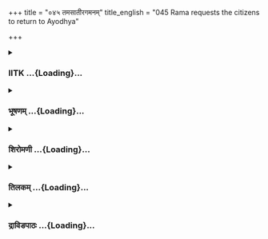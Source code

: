 +++
title = "०४५ तमसातीरगमनम्"
title_english = "045 Rama requests the citizens to return to Ayodhya"

+++
<div caption="श्रीराम-हरिसीताराममूर्ति-घनपाठिभ्यां वचनम्" class="audioEmbed" src="https://archive.org/download/Ramayana-recitation-Sriram-harisItArAmamUrti-Ghanapaati-v2/Kanda_2/Kanda_2_AYK-045-Thamasa_Theera_Gamanam.mp3"></div>

<div class="js_include collapsed" newlevelforh1="3" title="IITK" unfilled url="/purANam/rAmAyaNam/audIchya-pAThaH/iitk/2_ayodhyAkANDam/04-chitrakUTa-prAptiH/045_tamasAtIragamanam.md">
<details><summary><h3>IITK ...{Loading}...</h3></summary>

Rama reaches the banks of Tamasa river.



#### श्लोकः
##### मूलम्
अनुरक्ता महात्मानं रामं सत्यपराक्रमम्।  
अनुजग्मुः प्रयान्तं तं वनवासाय मानवाः॥2.45.1॥

##### शब्दार्थः
अनुरक्ताः devoted, मानवाः men, वनवासाय to dwell in the forest, प्रयान्तम् setting out, महात्मानम् great, सत्यपराक्रमम् to one whose truth is his power, तं रामम् that Rama, अनुजग्मुः followed him.

##### आङ्ग्लानुवादः
When the highsouled Rama whose strength was his sense of truth set out for the forest, the faithful people followed him.



#### श्लोकः
##### मूलम्
निवर्तितेऽपि च बलात्सुहृद्वर्गे च राजनि।  
नैव ते संन्यवर्तन्त रामस्यानुगता रथम्॥2.45.2॥

##### शब्दार्थः
सुहृद्वर्गे when hosts of friends, राजनि च and when the king, बलात् forcibly, निवर्तितेऽपि च  
though sent back, रामस्य Rama's, रथम् chariot, अनुगताः followers, ते those people, नैव     संन्यवर्तन्त did not return.

##### आङ्ग्लानुवादः
The king and the hosts of friends were forcibly sent back but they did not return. They continued to follow the chariot of Rama.



#### श्लोकः
##### मूलम्
अयोध्यानिलयानां हि पुरुषाणां महायशाः।  
बभूव गुणसम्पन्नः पूर्णचन्द्र इव प्रियः॥2.45.3॥

##### शब्दार्थः
महायशाः illustrious, गुणसम्पन्नः endowed with virtue of every kind, अयोध्यानिलयानाम् dwelling in Ayodhya, पुरुषाणाम् for men, पूर्णचन्द्र इव like the full Moon, प्रियः बभूव हि became dear.

##### आङ्ग्लानुवादः
The illustrious and virtuous Rama was as dear to the inhabitants of Ayodhya as the  
full Moon.



#### श्लोकः
##### मूलम्
स याच्यमानः काकुत्स्थः स्वाभिः प्रकृतिभिस्तदा।  
कुर्वाणः पितरं सत्यं वनमेवान्वपद्यत॥2.45.4॥

##### शब्दार्थः
सः that, काकुत्स्थः descendant of the Kakutsthas (Rama), तदा then, स्वाभिः his own, प्रकृतिभिः by the subjects, याच्यमानः although pleaded, पितरम् father's, सत्यम् as truthful, कुर्वाणः doing, वनमेव to the forest, अन्वपद्यत proceeded.

##### आङ्ग्लानुवादः
Although entreated by his subjects (not to go) Rama proceeded to the forest  to make his father's vow come true.



#### श्लोकः
##### मूलम्
अवेक्षमाणः सस्नेहं चक्षुषा प्रपिबन्निव।  
उवाच रामः स्नेहेन ताः प्रजाः स्वाः प्रजा इव॥2.45.5॥

##### शब्दार्थः
रामः Rama, चक्षुषा with eyes, प्रपिबन्निव as if drinking, ताः those, प्रजाः people, स्वाः his own, प्रजाः इव like children, सस्नेहम् (स्नेहेन) with affection, अवेक्षमाणः seeing, उवाच said.

##### आङ्ग्लानुवादः
Looking at the people with love as if they were his own children and as though  
drinking them with his glances, Rama appealed to themः



#### श्लोकः
##### मूलम्
या प्रीतिर्बहुमानश्च मय्ययोध्यानिवासिनाम्।  
मत्प्रियार्थं विशेषेण भरते सा निवेश्यताम्॥2.45.6॥

##### शब्दार्थः
अयोध्यानिवासिनाम् of residents of Ayodhya, मयि in me, या प्रीतिः which love, बहुमानश्च also respect, सा that one, विशेषेण specially, मत्प्रियार्थं for endearing me, भरते in Bharata, निवेश्यताम् be placed on Bharata.

##### आङ्ग्लानुवादः
O citizens of Ayodhya may the love and respect you have shown to please me be bestowed specially on Bharata



#### श्लोकः
##### मूलम्
स हि कल्याणचारित्रः कैकेय्यानन्दवर्धनः।  
करिष्यति यथावद्वः प्रियाणि च हितानि च॥2.45.7॥

##### शब्दार्थः
कल्याणचारित्रः one having auspicious character, कैकेय्यानन्दवर्धनः enhancer of  Kaikeyi's delight, सः that Bharata, यथावत् appropriate, वः to you, प्रियाणि agreeable, हितानि च beneficial acts also, करिष्यति हि will do.

##### आङ्ग्लानुवादः
Bharata, enhancer of the delight of Kaikeyi, possesses an auspicious character. He will do for you everything appropriate, agreeable and beneficial.



#### श्लोकः
##### मूलम्
ज्ञानवृद्धो वयोबालो मृदुर्वीर्यगुणान्वितः।  
अनुरूपः स वो भर्ता भविष्यति भयापहः॥2.45.8॥

##### शब्दार्थः
ज्ञानवृद्धः old in wisdom, वयोबालः young in age, मृदुः gentle, वीर्यगुणान्वितः endowed with valour and virtues, सः he, वः to you, अनुरूपः worthy one, भयापहः eliminating fears, भर्ता भविष्यति will be protector.

##### आङ्ग्लानुवादः
Though tender in age Bharata is mature in intellect. Gentle, valiant and virtuous, he will dispel all your fears and act as a true protector.



#### श्लोकः
##### मूलम्
स हि राजगुणैर्युक्तो युवराजः समीक्षितः।  
अपि चापि मया शिष्टैः कार्यं वो भर्तृशासनम्॥2.45.9॥

##### शब्दार्थः
राजगुणैः royal qualities, युक्तः endowed with, सः that, युवराजः as heirapparent, समीक्षितः is recognised, अपि च also, मया by me, शिष्टैः by others, वः to  you, भर्तृशासनम् king's order, कार्यम् should be obeyed.

##### आङ्ग्लानुवादः
Endowed with kingly qualities, he is recognised as heirapparent. Therefore, as I did, all of  you should obey the order of the king.



#### श्लोकः
##### मूलम्
न च सन्तप्येद्यथा चासौ वनवासं गते मयि।  
महाराजस्तथा कार्यो मम प्रियचिकीर्षया॥2.45.10॥

##### शब्दार्थः
मयि when I, वनवासम् to the forest, गते had left, असौ महाराजः this king, यथा as, न च सन्तप्येत्  does not grieve, तथा in that way, मम to me, प्रिय चिकीर्षया with a desire to please, कार्यः fit to be done.

##### आङ्ग्लानुवादः
If you desire to please me, act in such a way that the king does not grieve after I have gone to the forest.



#### श्लोकः
##### मूलम्
यथा यथा दाशरथि र्धर्म एवास्थितोऽभवत्।  
तथा तथा प्रकृतयो रामं पतिमकामयन्॥2.45.11॥

##### शब्दार्थः
दाशरथिः Dasaratha's son, Rama, यथा यथा such as, धर्मे एव in righteousness only, आस्थितः अभवत् became committed, तथा तथा in the same way, प्रकृतयः subjects, रामम्  Rama, पतिम् as king, अकामयन् desired.

##### आङ्ग्लानुवादः
The more the son of Dasaratha (Rama) committed to righteousness, the more the subjects desired that he should be their king.



#### श्लोकः
##### मूलम्
बाष्पेण पिहितं दीनं रामः सौमित्रिणा सह।  
चकर्षेव गुणैर्बद्ध्वा जनं पुरनिवासिनम्॥2.45.12॥

##### शब्दार्थः
सौमित्रिणा सह accompanied by the son of Sumitra (Lakshmana), रामः Rama, बाष्पेण with tears, पिहितम् concealed, दीनम् piteous, पुरनिवासिनम् citydwellers, जनम् people, गुणैः with his virtues, बद्ध्वा इव as if bound by, चकर्ष attracted.

##### आङ्ग्लानुवादः
Rama along with Lakshmana attracted the citydwellers who, choked with tears, were looking miserable. It appeared they were bound with his virtues.



#### श्लोकः
##### मूलम्
ते द्विजास्त्रिविधं वृद्धा ज्ञानेन वयसौजसा।  
वयः प्रकम्पशिरसो दूरादूचुरिदं वचः॥2.45.13॥

##### शब्दार्थः
ज्ञानेन in wisdom, वयसा in age, ओजसा in spiritual energy, त्रिविधम् in all the three ways, वृद्धाः aged, ते द्विजाः those brahmins, वयः प्रकम्पशिरसः shaking due to old age, दूरात् from a distance, इदम् these, वचः words, ऊचुः spoke.

##### आङ्ग्लानुवादः
Those brahmins who were senior (to him) on three counts like age, wisdom and spirtuality spoke to him from a distance with their heads shaking with ageः



#### श्लोकः
##### मूलम्
वहन्तो जवना रामं भो भो जात्यास्तुरङ्गमाः।  
निवर्तध्वं न गन्तव्यं हिता भवत भर्तरि॥2.45.14॥

##### शब्दार्थः
रामम् Rama, वहन्तः conveying, जवनाः swift, जात्याः of noble breed, भो भो तुरङ्गमाः O horses, निवर्तध्वम् turn back, न गन्तव्यम् do not proceed, भर्तरि in your master (Rama), हिताः  भवत be good.

##### आङ्ग्लानुवादः
O horses of noble breed, turn back Do not carry your master swiftyly any farther. Do good to him.



#### श्लोकः
##### मूलम्
कर्णवन्ति हि भूतानि विशेषेण तुरङ्गमाः।  
यूयं तस्मान्निवर्तध्वं याचनां प्रतिवेदिताः॥2.45.15॥

##### शब्दार्थः
भूतानि animals, कर्णवन्ति हि have keen sense of hearing, तुरङ्गमाः horses, विशेषेण especially, तस्मात् therefore, याचनाम् entreaty, प्रतिवेदिताः having known, यूयम् you, निवर्तध्वम् turn back.

##### आङ्ग्लानुवादः
All animals, especially horses have a keen sense of hearing. Therefore, having listened to our entreaty, turn back.



#### श्लोकः
##### मूलम्
धर्मतः स विशुद्धात्मा वीरः शुभदृढव्रतः।  
उपवाह्यस्तु वो भर्ता नापवाह्यः पुराद्वनम्॥2.45.16॥

##### शब्दार्थः
धर्मतः righteous, विशुद्धात्मा a purified soul, वीरः brave, शुभदृढव्रतः auspicious and firm in resolve, सः वः भर्ता your master, उपवाह्यः should be carried back, पुरात् from the city, वनम्  
to the forest, न अपवाह्यः should not carry.

##### आङ्ग्लानुवादः
Your master has a purity of heart. He is righteous, virtuous, brave and firm in resolve, carry him backward and not forward from the city into the forest.



#### श्लोकः
##### मूलम्
एवमार्तप्रलापांस्तान् वृद्धान् प्रलपतो द्विजान्।  
अवेक्ष्य सहसा रामो रथादवततार ह॥2.45.17॥

##### शब्दार्थः
एवम् in this manner, आर्तप्रलापान् pitiful lamentations, प्रलपतः muttering, वृद्धान् aged, तान्द्विजान् those brahmins, अवेक्ष्य having seen, रामः Rama, सहसा immediately, रथात् from the chariot, अवततार ह alighted.

##### आङ्ग्लानुवादः
Having seen the aged brahmins muttering pitiful lamentations in this manner, Rama immediately alighted from the chariot.



#### श्लोकः
##### मूलम्
पद्भ्यामेव जगामाथ ससीतस् सहलक्ष्मणः।  
सन्निकृष्टपदन्यासो रामो वनपरायणः॥2.45.18॥

##### शब्दार्थः
अथ then, स सीतः along with Sita, सहलक्ष्मणः and Lakshmana, रामः Rama, वनपरायणः  
(moving) towards the forest, सन्निकृष्टपदन्यासः with a slow pace, पद्भ्याम् एव on foot alone, जगाम went.

##### आङ्ग्लानुवादः
Then Rama along with Sita and Lakshmana began walking on foot with slow steps towards the forest.



#### श्लोकः
##### मूलम्
द्विजातींस्तु पदातींस्तान् रामश्चारित्रवत्सलः।  
न शशाक घृणाचक्षुः परिमोक्तुं रथेन सः॥2.45.19॥

##### शब्दार्थः
चारित्रवत्सलः fond of probity, घृणाचक्षुः compassionate eyes, सः रामः that Rama, पदातीन् those walking on foot, तान् द्विजातीन् those brahmins, रथेन with the chariot, परिमोक्तुम् to leave them, न शशाक was not possible.

##### आङ्ग्लानुवादः
Rama a man of probity and compassion could not ride off in his chariot while those brahmins were trudging far behind.



#### श्लोकः
##### मूलम्
गच्छन्तमेव तं दृष्ट्वा रामं सम्भ्रान्तचेतसः।  
ऊचुः परमसन्तप्ता रामं वाक्यमिदं द्विजाः॥2.45.20॥

##### शब्दार्थः
द्विजाः brahmins, गच्छन्तमेव thus going, तं रामम् that Rama, दृष्ट्वा having seen, सम्भ्रान्तचेतसः with agitated mind, परमसन्तप्ताः deeply distressed, इदं वाक्यम् these words, ऊचुः said.

##### आङ्ग्लानुवादः
Having seen Rama thus going towards the forest, those brahmins, highly agitated and distressed, said to himः



#### श्लोकः
##### मूलम्
ब्राह्मण्यं सर्वमेतत्त्वां ब्रह्मण्यमनुगच्छति।  
द्विजस्कन्धाधिरूढास्त्वामग्नयोऽप्यनुयान्त्यमी॥2.45.21॥

##### शब्दार्थः
सर्वम् all, एतत् these, ब्राह्मण्यम् order of brahmins, ब्रह्मण्यम् seeking good of the brahmins, त्वाम् you, अनुगच्छति is following, अमी these, अग्नयः अपि sacred fires also, द्विजस्कन्धाधिरूढाः mounting on the shoulders of brahmins, त्वाम् you, अनुयान्ति following.

##### आङ्ग्लानुवादः
This entire order of brahmins with the sacrificial fires on their hsoulders is following you, their wellwisher.



#### श्लोकः
##### मूलम्
वाजपेयसमुत्थानि छत्राण्येतानि पश्य नः।  
पृष्ठतोऽनुप्रयातानि मेघानिव जलात्यये॥2.45.22॥

##### शब्दार्थः
वाजपेयसमुत्थानि acquired while performing Vajapeya sacrifice, नः पृष्ठतः behind us, अनुप्रयातानि are coming, एतानि these, छत्राणि umbrellas, जलात्यये at the end of the rainy season, मेघानिव like clouds, पश्य please see.

##### आङ्ग्लानुवादः
See these umbrellas acquired by us while performing Vajapeya sacrifice are following you like the clouds at the end of the rainy season.



#### श्लोकः
##### मूलम्
अनवाप्तातपत्रस्य रश्मिसन्तापितस्य ते।  
एभिश्छायां करिष्यामः स्वैश्छत्रैर्वाजपेयिकैः॥2.45.23॥

##### शब्दार्थः
अनवाप्तातपत्रस्य for one without an umbrella, रश्मिसन्तापितस्य of a man scorched with the rays of the Sun, ते to you, वाजपेयिकैः acquired during Vajapeya sacrifice, स्वैः by your own, छत्रैः with umbrellas, छायाम् shade, करिष्यामः will extend.

##### आङ्ग्लानुवादः
You do not have a royal umbrella and you are scorched by the rays of the Sun. We will offer you shade with the umbrellas acquired during Vajapeya sacrifice.



#### श्लोकः
##### मूलम्
या हि नः सततं बुद्धिर्वेदमन्त्रानुसारिणी।  
त्वत्कृते सा कृता वत्स वनवासानुसारिणी॥2.45.24॥

##### शब्दार्थः
वत्स dear child, नः our, या बुद्धिः mind, सततं always, वेदमन्त्रानुसारिणी follows Vedic hymns that one, त्वत्कृते for your sake, वनवासानुसारिणी one seeking the forest life, कृता is made.

##### आङ्ग्लानुवादः
O dear child, our minds always pursue the study of vedic hymns. For your sake now they are made to follow the life in the forest.



#### श्लोकः
##### मूलम्
हृदयेष्वेव तिष्ठन्ति वेदा ये नः परं धनम्।  
वत्स्यन्त्यपि गृहेष्वेव दाराश्चारित्ररक्षिताः॥2.45.25॥

##### शब्दार्थः
नः our, परं धनम् greatest wealth, ये those, वेदाः the Vedas, हृदयेष्वेव in our hearts, तिष्ठन्ति are remaining, दारा अपि our wives also, चारित्ररक्षिताः protected by fidelity, गृहेष्वेव at home, वत्स्यन्ति shall stay.

##### आङ्ग्लानुवादः
The Vedas are our greatest wealth and they reside in our hearts. Our wives, protected by their fidelity, shall stay at home.



#### श्लोकः
##### मूलम्
न पुनर्निश्चयः कार्यस्त्वद्गतौ सुकृता मतिः।  
त्वयि धर्मव्यपेक्षे तु किं स्याद्धर्मपथे स्थितम्॥2.45.26॥

##### शब्दार्थः
पुनः again (another), निश्चयः decision, न कार्यः should not be taken, त्वद्गतौ on your journey, मतिः mind, सुकृता is well set, त्वयि in you, धर्मव्यपेक्षे reluctant to follow 'dharma', धर्मपथे in the path of righteousness, किम् what?, स्थितं स्यात् is left now?

##### आङ्ग्लानुवादः
We are not going to revoke our decision. We have made up our minds to follow you (into the forest). If you have no regard for this decision, then who will adhere to the path of righteousness?



#### श्लोकः
##### मूलम्
याचितो नो निवर्तस्व हंसशुक्लशिरोरुहैः।  
शिरोभिर्निभृताचार महीपतनपांसुलैः॥2.45.27॥

##### शब्दार्थः
निभृताचार ever firm in duty, महीपतनपांसुलैः soiled with the dust fallen on the ground, हंसशुक्लशिरोरुहैः having hairs white like the (plumes of a) swan, नः our, शिरोभिः with our  heads, याचितः beg of you, निवर्तस्व you may return.

##### आङ्ग्लानुवादः
O Rama, you are firm in your duty.We beseech you, our heads bowed with swanwhite hair and soiled with dust, to return to Ayodhya.



#### श्लोकः
##### मूलम्
बहूनां वितता यज्ञा द्विजानां य इहागताः।  
तेषां समाप्तिरायत्ता तव वत्स निवर्तने॥2.45.28॥

##### शब्दार्थः
ये who, इह here, आगताः have arrived, बहूनाम् many, द्विजानाम् brahmins, यज्ञाः sacrifices, वितताः commenced, वत्स O dear child, तेषाम् their, समाप्तिः consummation, तव your, निवर्तने returning, आयत्ता is dependent.

##### आङ्ग्लानुवादः
Many of those brahmins who arrived here have commenced their sacrifices. O dear child, their consummation depends on your return.



#### श्लोकः
##### मूलम्
भक्तिमन्ति हि भूतानि जङ्गमाजङ्गमानि च।  
याचमानेषु राम त्वं भक्तिं भक्तेषु दर्शय॥2.45.29॥

##### शब्दार्थः
राम Rama, जङ्गमाजङ्गमानि movable and immovable, भूतानि living beings, भक्तिमन्ति हि are  devoted to you, त्वम् you, याचमानेषु supplicants, भक्तेषु in devotees, भक्तिम् devotion, दर्शय show.

##### आङ्ग्लानुवादः
O Rama, all these living beings, movable and immovable, are devoted to you and are entreating you with devotion to return. Show consideration to those supplicants.



#### श्लोकः
##### मूलम्
अनुगन्तुमशक्ता स्त्वां मूलैरुद्धतवेगिनः।  
उन्नता वायुवेगेन विक्रोशन्तीव पादपाः॥2.45.30॥

##### शब्दार्थः
मूलैः with their roots, उद्धतवेगिनः crushed with their speed, पादपाः trees, त्वाम् you, अनुगन्तुम्  to follow, अशक्ताः unable, वायुवेगेन with the speed of wind, उन्नताः uplifted, विक्रोशन्तीव weeping like.

##### आङ्ग्लानुवादः
Although the trees uplifted by the speed of the wind, intend to follow you, their movement is stalled by their roots. Unable, they appear to be weeping.



#### श्लोकः
##### मूलम्
निश्चेष्टाहारसञ्चारा वृक्षैकस्थानविष्ठिताः।  
पक्षिणोऽपि प्रयाचन्ते सर्वभूतानुकम्पिनम्॥2.45.31॥

##### शब्दार्थः
पक्षिणोऽपि even the birds, निश्चेष्टाहारसञ्चाराः without foraging for food and wanderings,  वृक्षैकस्थानविष्ठिताः perched on the trees at one place, सर्वभूतानुकम्पिनम् one compassionate to all creatures, प्रयाचन्ते are imploring.

##### आङ्ग्लानुवादः
Even the birds instead of foraging for food are sitting motionless on the trees at one place. They are imploring you, you who are compassionate to all creatures, to return to Ayodhya.



#### श्लोकः
##### मूलम्
एवं विक्रोशतां तेषां द्विजातीनां निवर्तने।  
ददृशे तमसा तत्र वारयन्तीव राघवम्॥2.45.32॥

##### शब्दार्थः
एवम् in this way, निवर्तने seeking his return, तेषां द्विजातीनाम् those brahmins, विक्रोशताम्  crying, तत्र there, तमसा Tamasa river, राघवम् Rama, वारयन्तीव as if preventing, ददृशे appeared.

##### आङ्ग्लानुवादः
While those brahmins were thus crying out, river Tamasa came into view as if seeking  Rama to turn back to Ayodhya.



#### श्लोकः
##### मूलम्
ततः सुमन्त्रोऽपि रथाद्विमुच्य  
श्रान्तान्हयान्सम्परिवर्त्य शीघ्रम्।  
पीतोदकांस्तोयपरिप्लुताङ्गा  
नचारयद्वै तमसाविदूरे॥2.45.33॥

##### शब्दार्थः
ततः then, सुमन्त्रोऽपि Sumantra also, श्रान्तान् fatigued, हयान् horses, रथात् from the chariot, विमुच्य having unyoked, शीघ्रम् quickly, सम्परिवर्त्य allowing them to roll and relax, पीतोदकान्  making them drink water, तोयपरिप्लुताङ्गान् bathing them in water, तमसाविदूरे not far from river Tamasa, अचारयत् made them graze.

##### आङ्ग्लानुवादः
Then Sumantra also unyoked the fatigued horses from the chariot and quickly allowed  them to roll and relax on the ground. Having made the horses drink and dip  
in water, he released them for grazing not far from Tamasa river.  

#### समाप्तिः
 श्रीमद्रामायणे वाल्मीकीय आदिकाव्ये अयोध्याकाण्डे पञ्चचत्वारिंशस्सर्गः॥  
Thus ends the fortyfifth sarga of Ayodhyakanda of the holy Ramayana, the first epic composed by sage Valmiki.

</details>
</div>
<div class="js_include collapsed" newlevelforh1="3" title="भूषणम्" unfilled url="/purANam/rAmAyaNam/audIchya-pAThaH/TIkA/bhUShaNa_iitk/2_ayodhyAkANDam/04-chitrakUTa-prAptiH/045_tamasAtIragamanam.md">
<details><summary><h3>भूषणम् ...{Loading}...</h3></summary>



अनुरक्ता महात्मानं रामं सत्यपराक्रमम् ।  

अनुजग्मुः प्रयान्तं तं वनवासाय मानवाः  ॥  २।४५।१  ॥   

एवं सुमित्रया कौसल्याश्वासनपर्यन्तं कथासङ्घट्टनं परिसमाप्य सम्प्रति
रामगमनवृत्तान्तं प्रस्तौति--अनुरक्ता इत्यादि  ॥  २।४५।१  ॥   

  

निवर्तिते ऽपि च बलात् सुहृद्वर्गे च राजनि ।  

नैव ते संन्यवर्तन्त रामस्यानुगता रथम्  ॥  २।४५।२  ॥   

अयोध्यानिलयानां हि पुरुषाणां महा यशाः ।  

बभूव गुणसम्पन्नः पूर्णचन्द्र इव प्रियः  ॥  २।४५।३  ॥   

निवर्तित इति । सुहृद्वर्गे राजसुहृद्भूतावरोधवर्गे । राजनि च सचिवसहिते
राजनि च । ते पौरजनाः  ॥  २।४५।२३  ॥   

  

स याच्यमानः काकुत्स्थः स्वाभिः प्रकृतिभिस्तदा ।  

कुर्वाणः पितरं सत्यं वनमेवान्वपद्यत  ॥  २।४५।४  ॥   

स इति । याच्यमानः निवर्तस्वनिवर्त्तस्वेति प्रार्थ्यमानः । सत्यं
सत्यप्रतिज्ञम्  ॥  २।४५।४  ॥   

  

अवेक्षमाणः सस्नेहं चक्षुषा प्रपिबन्निव ।  

उवाच रामः स्नेहेन ताः प्रजाः स्वाः प्रजा इव  ॥  २।४५।५  ॥   

अवेक्षमाण इति । स्वाः प्रजा इव स्वान्यपत्यानीव  ॥  २।४५।५  ॥   

  

या प्रीतिर्बहुमानश्च मय्ययोध्यानिवासिनाम् ।  

मत्प्रियार्थं विशेषेण भरते सा निवेश्यताम्  ॥  २।४५।६  ॥   

स हि कल्याणचारित्रः कैकेय्यानन्दवर्द्धनः ।  

करिष्यति यथावद्वः प्रियाणि च हितानि च  ॥  २।४५।७  ॥   

ज्ञानवृद्धो वयोबालो मृदुर्वीर्यगुणान्वितः ।  

अनुरूपः स वो भर्त्ता भविष्यति भयापहः  ॥  २।४५।८  ॥   

स्वेन पितृवचनपरिपालनस्यावश्यकर्त्तव्यत्वात् प्रजानुरागेण ताभ्यो
हितमुपदिशति--या प्रीतिरित्यादिना  ॥  २।४५।६८  ॥   

  

स हि राजगुणैर्युक्तो युवराजः समीक्षितः ।  

अपि चापि मया शिष्टैः कार्यं वो भर्तृशासनम्  ॥  २।४५।९  ॥   

स हीति । हि यस्मात् कारणात् भरतो वः युष्माकं युवराजः समीक्षितः, राज्ञेति
शेषः । अतो मया शिष्टैरवशिष्टैः लक्ष्मणशत्रुघ्नादिभिः सर्वैरपि भर्तृशासनं
कार्यम् । अपि चेति वक्तव्यान्तरसमुच्चये  ॥  २।४५।९  ॥   

  

न च तप्येद्यथा चासौ वनवासं गते मयि ।  

महाराजस्तथा कार्यो मम प्रियचिकीर्षया  ॥  २।४५।१०  ॥   

नेति । मयि वनं गते सति असौ महाराजः यथा न सन्तप्येत् मम प्रियचिकीर्षया
तथा कार्यः  ॥  २।४५।१०  ॥   

  

यथायथा दाशरथिर्धर्म एव स्थितो ऽभवत् ।  

तथातथा प्रकृतयो रामं पतिमकामयन्  ॥  २।४५।११  ॥   

यथेति । धर्मे पितृवचनपरिपालनरूपे धर्मे । तथातथा प्रकृतयो रामं पतिमकामयन्
आदौ राजा ज्येष्ठं भवन्तमेव अस्मद्रक्षणार्थं युवराजत्वेन कल्पितवान् ।
अयमर्थो भवता अस्माभिश्च कर्त्तव्य इति राममेव पुनःपुनः
पतिमकामयन्तेत्यर्थः  ॥  २।४५।११  ॥   

  

बाष्पेण पिहितं दीनं रामः सौमित्रिणा सह ।  

चकर्षेव गुणैर्बद्ध्वा जनं पुरनिवासिनम्  ॥  २।४५।१२  ॥   

बाष्पेणेति । सौमित्रिणा सहेत्यनेन रामस्येव लक्ष्मणस्यापि
गुणपौष्कल्यमस्तीति द्योत्यते । गुणैरेव गुणैः पाशैरिति श्लिष्टरूपकम्  ॥ 
२।४५।१२  ॥   

  

ते द्विजास्त्रिविधं वृद्धा ज्ञानेन वयसौजसा ।  

वयःप्रकम्पशिरसो दूरादूचुरिदं वचः  ॥  २।४५।१३  ॥   

वहन्तो जवना रामं भो भो जात्या स्तुरङ्गमाः ।  

निवर्त्तध्वं न गन्तव्यं हिता भवत भर्त्तरि  ॥  २।४५।१४  ॥   

त इति । त्रिविधमिति क्रियाविशेषणम् । ओजसा तपोबलेन । वयसा प्रकम्पं चञ्चलं
शिरो येषां ते तथा  ॥  २।४५।१३१४  ॥   

  

कर्णवन्ति हि भूतानि विशेषेण तुरङ्गमाः ।  

यूयं तस्मान्निवर्त्तध्वं याचनां प्रतिवेदिताः  ॥  २।४५।१५  ॥   

कर्णवन्तीति । याचनां प्रतिवेदिताः प्रार्थनां ज्ञापिताः । अस्माभिरिति
शेषः ।  ॥  २।४५।१५  ॥   

  

धर्मतः स विशुद्धात्मा वीरः शुभदृढव्रतः ।  

उपवाह्यस्तु वो भर्त्ता नापवाह्यः पुराद्वनम्  ॥  २।४५।१६  ॥   

धर्म इति । उपवाह्यः पुरसमीपे वाह्यः  ॥  २।४५।१६  ॥   

  

एवमार्तप्रलापांस्तान् वृद्धान् प्रलपतो द्विजान् ।  

अवेक्ष्य सहसा रामो रथादवततार ह  ॥  २।४५।१७  ॥   

एवमिति । आर्तप्रलापान् प्रलपतः आर्तवाक्यानि प्रयुञ्जानानित्यर्थः  ॥ 
२।४५।१७  ॥   

  

पद्भ्यामेव जगामाथ ससीतः सहलक्ष्मणः ।  

सन्निकृष्टपदन्यासो रामो वनपरायणः  ॥  २।४५।१८  ॥   

पद्भ्यामिति । सन्निकृष्टपदन्यासः पद्भ्यां जगामेति ब्राह्मण
वाक्यश्रवणानन्तरं रथगमने दोषो भवतीति प्रतिनिवृत्त्य ब्राह्मणाश्वासने
व्रतभङ्गो भवतीति धिया रथादवतीर्य तदागमनपर्यन्तं मन्दं मन्दं जगामेत्यर्थः
 ॥  २।४५।१८  ॥   

  

द्विजातींस्तु पदातींस्तान् रामश्चारित्रवत्सलः ।  

न शशाक घृणाचक्षुः परिमोक्तुं रथेन सः  ॥  २।४५।१९  ॥   

रथादवतीर्य किमर्थं पादगमनं कृतवानित्याशङ्क्याह--द्विजातीनिति । रथेन
द्विजातीन् परिमोक्तुं न शशाक रथेनोपलक्षितः सन् सावरोधं
दशरथमिवाञ्जल्यादिना द्विजातीन् निवर्त्तयितुं न शशाकेत्यर्थः । घृणाचक्षुः
दयार्द्रचक्षुरित्यर्थः  ॥  २।४५।१९  ॥   

  

गच्छन्तमेव तं दृष्ट्वा रामं सम्भ्रान्तचेतसः ।  

ऊचुः परमसन्तप्ता रामं वाक्यमिदं द्विजाः  ॥  २।४५।२०  ॥   

गच्छन्तमिति । गच्छन्तमेव बहुशो निवृत्ति हेतुप्रदर्शनेपि पितृवचनचिकीर्षया
गच्छन्तमेवेत्यर्थः  ॥  २।४५।२०  ॥   

  

ब्राह्मण्यं कृत्स्नमेतत्त्वां ब्रह्मण्यमनुगच्छति ।  

द्विजस्कन्धाधिरूढास्त्वामग्नयोप्यनुयान्त्यमी  ॥  २।४५।२१  ॥   

दुःखप्रलापादिनाप्यनिवृत्तं रामं सह वनगमनलक्षणं महाभारमारोप्य
निवर्तयितुमुद्युञ्जते--ब्राह्मण्यमित्यादिना । ब्राह्मण्यं ब्राह्मणसमूहः
"ब्राह्मणमाणववाडवाद्यत्" इति यत्प्रत्ययः । ब्रह्मसु ब्राह्मणेषु साधुः
ब्रह्मण्यः तम् । अग्नयः अरण्यारोपिताः, केवलानां
द्विजस्कन्धाधिरूढत्वासम्भवात्  ॥  २।४५।२१  ॥   

  

वाजपेयसमुत्थानि छत्राण्येतानि पश्य नः ।  

पृष्ठतो ऽनुप्रयातानि मेघानिव जलात्यये  ॥  २।४५।२२  ॥   

वाजपेयेति । वाजपेयसमुत्थानि वाजपेथानुष्ठानसम्भृतानि । जलात्यये शरदि  ॥ 
२।४५।२२  ॥   

  

अनवाप्तातपत्रस्य रश्मिसन्तापितस्य ते ।  

एभिश्छायां करिष्यामः स्वैश्छत्रैर्वाजपेयिकैः  ॥  २।४५।२३  ॥   

अनवाप्तेति । वाजपेयिकैः वाजपेयप्राप्तैः । "यावज्जीवं न कञ्चन
प्रत्यवरोहेत् बृहस्पतिसवेन वा प्रत्यवरोहणीयेन यजेत श्वेतच्छत्री भवतीति
विज्ञायते" इति वाजपेययाजिनां श्वेतच्छत्रधारणविधानादिति भावः  ॥  २।४५।२३
 ॥   

  

या हि नः सततं बुद्धिर्वेदमन्त्रानुसारिणी ।  

त्वत्कृते सा कृता वत्स वनवासानुसारिणी  ॥  २।४५।२४  ॥   

अस्माकं बुद्धिरेतावन्तं कालं निश्चिन्ततया मन्त्रविषयाभूत् । इदानीं
त्वत्कृतवनवासविषयाभूदिति रामे महान्तं भारमारोपयन्ति--या हीत्यादिना  ॥ 
२।४५।२४  ॥   

  

हृदयेष्वेव तिष्ठन्ति वेदा ये नः परं धनम् ।  

वत्स्यन्त्यपि गृहेष्वेव दाराश्चारित्ररक्षिताः  ॥  २।४५।२५  ॥   

ब्राह्मणानां धनभूतं वेदं परित्यज्य सहधर्मचारिदारसंरक्षणमप्यकृत्वा
कथमस्माभिः सह गम्यत इत्याकाङ्क्षायामाह--हृदयेष्विति । नः परं धनम्
उत्कृष्टधनभूता ये वेदास्ते हृदयेष्वेव तिष्ठन्ति, अनुच्चारणे तेषां न कापि
हानिरिति भावः । चारित्रेण पातिव्रत्येन रक्षिता दाराश्च गृहेष्वेव
तिष्ठन्ति । चारित्राणामेव तद्रक्षकत्वान्नास्मद्रक्ष्यास्त इति भावः  ॥ 
२।४५।२५  ॥   

  

न पुनर्निश्चयः कार्यस्त्वद्गतौ सुकृता मतिः ।  

त्वयि धर्मव्यपेक्षे तु किं स्याद्धर्ममपेक्षितुम्  ॥  २।४५।२६  ॥   

अद्य मत्प्रार्थनया निवर्त्तध्वमित्यत्राह--नेति । त्वद्गतौ
त्वन्निवर्त्तनरूपगतौ । मतिः सुकृता सुष्ठु कृता । निश्चयः वनगमननिश्चयः ।
पुनर्न कार्यः, त्वयेति शेषः । त्वयि धर्मव्यपेक्षे
पितृवचनपरिपालनरूपधर्मसापेक्षे सति । अस्माभिः धर्ममपेक्षितुं पालयितुं किं
निमित्तं स्यात्, त्वयि वनं गते ऽस्माभिर्धर्म एव त्यक्तव्य इति भावः ।
यद्वा त्वयि धर्मपरायणे त्वयि तु धर्मव्यपेक्षे सति
ब्राह्मणप्रार्थनाकरणरूपधर्मनिरपेक्षे सति किंभूतं धर्ममपेक्षितुं स्यात् न
किमपीत्यर्थः  ॥  २।४५।२६  ॥   

  

याचितो नो निवर्तस्व हंसशुक्लशिरोरुहैः ।  

शिरोभिर्निभृताचार महीपतनपांसुलैः  ॥  २।४५।२७  ॥   

ज्ञान वयस्तपोवृद्धा अपि द्विजा विश्लेषासहिष्णुतया प्रणामेनापि
निवर्त्तयितुमुद्युञ्जते--याचित इति । हे निभृताचार निश्चलधर्मानुष्ठान
हंसशुक्लशिरोरुहैः पलितकेशैः । महीपतनपांसुलैः कृतसाष्टाङ्गप्रणामैः । नः
अस्माकम् शिरोभिर्याचितो निवर्त्तस्व । वृद्धब्राह्मणानां
क्षत्रियकुमारप्रणामः परत्वबुद्ध्या  ॥  २।४५।२७  ॥   

  

बहूनां वितता यज्ञा द्विजानां य इहागताः ।  

तेषां समाप्तिरायत्ता तव वत्स निवर्त्तने  ॥  २।४५।२८  ॥   

बहूनामिति । ये द्विजा इहागतास्तेषां ये यज्ञाः वितताः विस्तृताः,
सम्भृतसम्भारा इति यावत् । तेषां यज्ञानां समाप्तिस्तव निवर्त्तने आयत्ता,
त्वन्निवर्त्तनाधीनेत्यर्थः । एवं न कृतञ्चेत्सर्वे यज्ञास्त्वयैव
विघ्निताः स्युरिति भावः  ॥  २।४५।२८  ॥   

  

भक्तिमन्ति हि भूतानि जङ्गमाजङ्गमानि च ।  

याचमानेषु राम त्वं भक्तिं भक्तेषु दर्शय  ॥  २।४५।२९  ॥   

न केवलं वयमेव, तिर्यक्स्थावराण्यपि त्वन्निवृत्तिमपेक्षन्त
इत्याह--भक्तिमन्तीति । भक्तिं स्नेहम् । दर्शय सफलयेत्यर्थः  ॥  २।४५।२९
 ॥   

  

अनुगन्तुमशक्तास्त्वां मूलैरुद्धतवेगिनः ।  

उन्नता वायुवेगेन विक्रोशन्तीव पादपाः  ॥  २।४५।३०  ॥   

अनुगन्तुमिति । मूलैः पादस्थानीयैस्त्वामनुगन्तुमशक्ताः । उद्धतवेगिनः
प्रतिहतवेगिनः । वायुवेगेन उन्नताः ऊर्ध्वबाहव इव स्थिता इति भावः । पादपाः
विक्रोशन्तीव, क्रन्दन्तीव वायुवेगोत्थशब्दैरिति भावः । उद्धतवेगिभिरित्यपि
पाठः  ॥  २।४५।३०  ॥   

  

निश्चेष्टाहारसञ्चारा वृक्षैकस्थानविष्ठिताः ।  

पक्षिणो ऽपि प्रयाचन्ते सर्वभूतानुकम्पिनम्  ॥  २।४५।३१  ॥   

निश्चेष्टेति । चेष्टा चलनादिकम् आहारः सञ्चाराश्च येभ्यो निर्गतास्ते
तथोक्ताः । प्रयाचन्ते प्रार्थयन्ते, निवृत्तिमिति शेषः । एवं
तिर्यक्स्थावराणामपि खेदो रामस्य सर्वशरीरित्वात् शरीरिणो वैपरीत्ये हि
शरीरव्यथा दृष्टा  ॥  २।४५।३१  ॥   

  

एवं विक्रोशतां तेषां द्विजातीनां निवर्त्तने ।  

ददृशे तमसा तत्र वारयन्तीव राघवम्  ॥  २।४५।३२  ॥   

एवमिति । निवर्तने विषये । यद्वा द्विजातीनामिति सम्बन्धसामान्ये षष्ठी ।
द्विजातिभिः प्रार्थ्यमानरामनिवर्त्तन  

इत्यर्थः  ॥  २।४५।३२  ॥   

  

ततः सुमन्त्रो ऽपि रथाद्विमुच्य श्रान्तान् हयान् सम्परिवर्त्त्य शीघ्रम्
।  

पीतोदकांस्तोयपरिप्लुताङ्गानचारयद्वै तमसाविदूरे  ॥  २।४५।३३  ॥   

तत इति । संपरिवर्त्त्य अध्यश्रमनिवृत्त्यर्थं परिवेष्टनं कारयित्वा
अचारयत् भक्षितयवसानकरोत्  ॥  २।४५।३३  ॥   

  

इत्यार्षे श्रीरामायणे वाल्मीकीये आदिकाव्ये श्रीमदयोध्याकाण्डे
पञ्चचत्वारिंशः सर्गः  ॥  ४५  ॥   

इति श्रीगोविन्दराजविरचिते श्रीरामायणभूषणे पीताम्बराख्याने
अयोध्याकाण्डव्याख्याने पञ्चचत्वारिंशः सर्गः  ॥  ४५  ॥   



</details>
</div>
<div class="js_include collapsed" newlevelforh1="3" title="शिरोमणी" unfilled url="/purANam/rAmAyaNam/audIchya-pAThaH/TIkA/shiromaNI_iitk/2_ayodhyAkANDam/04-chitrakUTa-prAptiH/045_tamasAtIragamanam.md">
<details><summary><h3>शिरोमणी ...{Loading}...</h3></summary>



नगरवासवृत्तं वर्णयन्नाह-- अनुरक्ता इति । वनवासाय प्रयान्तं तं
राममनुरक्ताः तद्विषयकातिप्रीतिमन्तः मानवाः अयोध्यावासिजनाः अनुजग्मुः  ॥ 
२।४५।१  ॥   

  

निवर्तिते इति । सुहृद्धर्मेण अनुव्रजने सुहृद्भिराचरणीयो धर्मः तेन
"यमिच्छेत्पुनरायान्तं नैव दूरमनुव्रजेत्" इत्याद्युक्तिरूपेणेत्यर्थः ।
राजनि निवर्तिते सति रामस्य रथमनुगतास्तेनैव सन्न्यवर्तन्त तेन तेषां
तत्सहगमनेच्छा सूचिता  ॥  २।४५।२  ॥   

  

अयोध्येति । गुणसम्पन्नो यो रामः येषां अयोध्यानिलयानामयोध्यावासिनां
पूर्णचन्द्र इव प्रियो बभूव स काकुत्स्थः ताभिः प्रकृतिभिर्याच्यमानः
सहगमनाय प्रार्थ्यमान एव पितरं सत्यं कुर्वाणः सन् वनमन्वपद्यत अगच्छत् ।
श्लोकद्वयमेकान्वयि  ॥  २।४५।३,४  ॥   

  

अवेक्षमाण इति । स्वाः स्वकीयाः प्रजाः पुत्रानिव ताः याचमानाः प्रजाः राम
उवाच  ॥  २।४५।५  ॥   

  

तद्वचनमेवाह-- येत्यादिभिः । अयोध्यावासिनां भवतामपि या यादृशी प्रीतिः
स्नेहः यो बहुमानः अतिसत्कारश्च सा स च मत्प्रियार्थं
मन्निष्ठप्रीतिवृद्ध्यर्थं भरते विधीयतां क्रियताम् एतेन भरतो मदतिप्रिय
इति व्यञ्जितम्  ॥  २।४५।६  ॥   

  

स इति । कल्याणचारित्रः सर्वकल्याणकारकाचरणविशिष्टः स भरतः वो युष्माकं
प्रियाणि प्रीतिनिष्पादकानि हितानि वृद्धिकारककार्याणि यथावत्करिष्यति  ॥ 
२।४५।७  ॥   

  

तत्पालनयोग्यतां बोधयन्नाह-- ज्ञानेति । ज्ञानवृद्धः अतिज्ञानवान्
मृदुवीर्यगुणान्वितः मृदुः अतिकोमलचित्तः वीर्यगुणैः
अतिपराक्रमवात्सल्यादिभिरन्वितो युक्तः स एव स इति कर्मधारयः, मृदुशब्दस्य
धर्मपरत्वे तु त्रयाणां द्वन्द्वे कृते तत्पुरुषः अत एव अनुरूपः पालनयोग्यः
अत एव भयापहः प्रजाभयनाशनयोग्यः वयोबालः वयसा बालः स भरतः वो युष्माकं
भर्ता भविष्यति  ॥  २।४५।८  ॥   

  

स इति । मया शिष्टैः शिक्षितैः राजगुणैर्युक्तः स भरतः युवराजः
प्रजापालकत्वेन युवराजसदृशः समीक्षितो निश्चितः पित्रादिभिरिति शेषः । अतः
भर्तृशासनं राजाज्ञा वो युष्माकं कार्यम्  ॥  २।४५।९  ॥   

  

नेति । महाराजो दशरथः यथा न सन्तप्येत्तथा कार्यः अनुकूलाचरणेन तोषणीय
इत्यर्थः  ॥  २।४५।१०  ॥   

  

यथेति । दाशरथिः रामः यथा यथा येन येन प्रकारेण धर्ममाश्रितः
ग्राहितवाँस्तथातथा तेन तेन प्रकारेण धर्ममाश्रितः आश्रयणकर्त्र्यः
प्रकृतयः प्रजाः पतिं राममकामयन्नशोभयन्नाश्रितः शब्दावृत्त्या उभयान्वयी
पूर्वत्रान्तर्भावितणिजर्थः श्रिञः कर्तरि निष्ठा परत्र कर्तरि क्विप्  ॥ 
२।४५।११  ॥   

  

बाष्पेणेति । दीनं निश्चितरामवियोगजनितदुःखाक्रान्तमत एव बाष्पेण अश्रुणा
पिहितं व्याप्तं गुणैः रघुनाथनिष्ठातिसौशील्यादिभिर्बद्धं स्वाधीनीकृतं
पुरवासिनं जनं गुणैः रज्जुभिः बद्धमिव रामश्चकर्ष । अत्रापि गुणबद्धशब्दौ
शब्दावृत्त्योभयान्वयिनौ  ॥  २।४५।१२  ॥   

  

ते इति । ज्ञानादिभिस्त्रिभिः त्रिविधं यथा स्यात्तथा वृद्धाः ये अत एव
वयःप्रकम्पशिरसः अतिवयोहेतुकप्रकम्पविशिष्टशिरोविशिष्टाः ये द्विजाः ते
दूरादिदं वचः ऊचुः । दूरादित्यनेन तत्समीपगमनासामर्थ्यं तेषां सूचितम्  ॥ 
२।४५।१३  ॥   

  

तद्वचनमेवाह-- वहन्त इति । जात्याः उत्तमजातिप्रसूताः अत एव जवनाः
अतिगमनशीलाः भो भो तुरङ्गमाः मन्तव्यं मननयोग्यं रामं वहन्तो यूयं भर्तरि
रामे हिताः प्रियवहनकर्तारः भवन न निवर्तध्वं गन्तव्यदेशमप्राप्य भवद्भिर्न
निवर्तितव्यमित्यर्थः । "गन्तव्यम्" इति पाठे अनुगमनार्हमित्यर्थः  ॥ 
२।४५।१४  ॥   

  

ननु पशुत्वादस्माभिः कथं तव सम्भाषणमित्यत आहुः-- कर्णवन्तीति । भूतानि
प्राणिनः कर्णवन्ति सन्तीति शेषः । तत्र तुरङ्गमाः अश्वाः विशेषेण
कर्णवन्तः अतो याचनां प्रतिवेदिताः मत्प्रार्थनाविषयकज्ञानवन्तो यूयं
तस्मात्स्वविचारितवनमार्गमध्यनिवर्तनान्निवर्तध्वं वनप्रापणमन्तरा न
निवर्तितव्यमित्यर्थः  ॥  २।४५।१५  ॥   

  

तदेव भङ्ग्यन्तरेणाह-- धर्मत इति । विशुद्धात्मा वो युष्माकं भर्ता अत एव
नापवाह्यः विरुद्धवहनानर्हः स रामः पुराद्वनं धर्मतः सुखप्रापकत्वेन
उपवाह्यः प्रापणीयः  ॥  २।४५।१६  ॥   

  

एवमिति । आर्तप्रलापान्दुःखसूचकशब्दान्प्रलपतः कथयतो
द्विजान्ब्राह्मणानवेक्ष्य रथादवततार । एतेन रामस्य मर्यादापालकत्वं
व्यक्तम्  ॥  २।४५।१७  ॥   

  

पद्भ्यामिति । सन्निकृष्टपदन्यासः सन्निकृष्टो ब्राह्मणसङ्गमनेच्छया
अल्पीभूतः पदन्यासो यस्य स रामः पद्भ्यामेव जगाम  ॥  २।४५।१८  ॥   

  

रथादवतरणे प्रयोजनं वदन्नाह-- द्विजातीनिति । चारित्रवत्सलः
वात्सल्यसूचकाचरणविशिष्टः घृणाचक्षुः दयासूचकदृष्टिमान् रथेन सहितः स रामः
पदातीन्द्विजातीन्परिमोक्तुं निवर्तयितुं न शशाक । तेन रामस्याधर्मभीरुत्वं
सूचितम्  ॥  २।४५।१९  ॥   

  

गच्छन्तमिति । रामं सर्वाभिरामदातारम् एवं रथादिरहितत्वेन गच्छन्तं तं रामं
दृष्ट्वा सम्भ्रान्तमानसाः सम्भ्रान्ते रामकर्तृकादरे मानसं येषां ते
परमसन्तप्ताः निश्चितरामवियोगजनितसन्तापं प्राप्ताः द्विजाः इदं वाक्यमूचुः
 ॥  २।४५।२०  ॥   

  

तद्वचनमेवाह-- ब्राह्मण्यमिति । कृत्स्नं निखिलमेतद्ब्राह्मण्यं
ब्राह्मणसमूहः "ब्राह्मणमाणववाडवाद्यत्" इति यत् । ब्रह्मण्यम्
ब्राह्मणहितं त्वामनुगच्छति अत एव द्विजस्कन्धादिरूढाः ब्राह्मणस्कन्धेषु
स्थिताः अमी अरणीपात्रादिद्वारका अग्नयस्त्वामनुयान्ति  ॥  २।४५।२१  ॥   

  

वाजपेयेति । वाजपेयसमुत्थानि वाजपेये वाजपेययागे समुत्थानि लब्धानि पृष्ठतो
ऽनुप्रयातानि जलात्यये शरदि मेघानिव एतानि नो ऽस्माकं छत्राणि पश्य
वाजपेयिनां राजवच्छत्रधारणं श्रुतौ प्रसिद्धम्  ॥  २।४५।२२  ॥   

  

छत्रदर्शने प्रयोजनं वदन्नाह-- अनवाप्तेति । न अवाप्तं प्राप्तमातपत्रं
छत्रं येन तस्य अत एव रश्मिसन्तापितस्य ते वाजपेयकैः वाजपेये उपलब्धैः एभिः
स्वैः स्वकीयैश्छत्रैः छायां करिष्यामः "यावज्जीवं कञ्चन
प्रत्यारोहेद्बृहस्पतिसवेन वा वजेत्प्रत्यवरोहिणीयेन यजेत् श्वेतच्छत्री
भवतीति विज्ञायते" इति वाजपेययाजिनां श्वेतच्छत्रधारणविधानम्  ॥  २।४५।२३
 ॥   

  

येति । नो ऽस्माकं या बुद्धिः वेदमन्त्रानुसारिणी मन्त्राभ्यासनिरतेत्यर्थः
सा बुद्धिस्त्वत्कृते त्वदर्थं वनवासानुसारिणी कृता । एतेन वयमपि सहैव
नेव्या इति सूचितम्  ॥  २।४५।२४  ॥   

  

ननु धनदारान्विहाय कथं भवतां सह गमनमित्यत आहुः-- हृदयेष्विति । ये वेदाः
नः परमुत्कृष्टं धनं ते हृदयेष्वेव अवतिष्ठन्ते चारित्ररक्षिताः
स्वाचरणकर्तृकरक्षाविशिष्टा दारा अपि गृहे वत्स्यन्ति । एतेन सहगमने न
काप्यनुपपत्तिरिति सूचितम्  ॥  २।४५।२५  ॥   

  

ननु बहूनामसम्मतत्वान्मद्गमनमेव सन्दिग्धमित्यत आहुः-- पुनरिति । गतौ
त्वत्कर्तृकगमने त्वद्गमनविरोध्यन्यः निश्चयः पुनर्न कार्यः कैश्चिदिति
शेषः । इति मतिर्निश्चयः सुकृता अस्माभिरिति शेशः । अयं त्वच्छब्दः
सर्वादिपठितोन्यपर्यायः । तत्र हेतुमाह-- त्वयि धर्मव्यपेक्षे
धर्मापेक्षारहिते सति धर्मपथे धर्ममार्गे स्थितं किं वस्तु स्यान्न
किमपीत्यर्थः  ॥  २।४५।२६  ॥   

  

याचित इति । हंसशुक्लशिरोरुहैः हंसशुक्लसदृशशुक्लविशिष्टकेशविशिष्टैः
शिरोभिरुपलक्षितैः महीपतनपांसुलैः प्रणामार्थं महीपतनेन धूलीधूसरैः
अमात्यादिभिर्याचितो ऽपि त्वं नो निवर्तस्व  

निभृताचारेति सम्बोधनं तदर्थस्तु निभृतो नितरां पोषितः आचारः सज्जनमार्गो
येनेति  ॥  २।४५।२७  ॥   

  

बहूनामिति । हे वत्स ये इहागतास्तेषां बहूनां द्विजानां ये वितताः विस्तृता
यज्ञास्तेषां समाप्तिः निवर्तने वनवासान्निवृत्तिसमये आयत्ता
अस्माभिर्निश्चितेत्यर्थः । पूर्वस्तेषांशब्दो यच्छब्दमहिम्ना उत्तरत्र ये
इति तच्छब्दमहिम्ना चाध्याहृतः  ॥  २।४५।२८  ॥   

  

वनगमने प्रयोजनान्तरं वदन्त आहुः-- भक्तिमन्तीति । जङ्गमाजङ्गमानि चराचराणि
ते भक्तिमन्ति सन्तीति शेषः । अतो याचमानेषु तेषु भक्तेषु विद्यमानां
भक्तिं त्वं दर्शय स्वगमनेन प्रकटय तेन "भक्तिरेवैनं गमयति" इत्यादि
श्रुतिसार्थक्यं कुर्विति प्रार्थना सूचिता  ॥  २।४५।२९  ॥   

  

ननु भक्ताः स्वयमेवागत्य मद्दर्शनं करिष्यन्तीति किं मद्गमनेनेत्यत आहुः--
अनुगन्तुमिति । वायुवेगेन करणेन मूलेन सह उद्धतवेगिनः अतिप्रकम्पविशिष्टाः
इत्यर्थः । पादपा इव उद्धतवेगिनः अतिवृद्धा इत्यर्थः । अत एव
त्वामनुगन्तुमशक्ताः उन्नताः उदि परमात्मनि त्वयि नताः महान्तः त्वां
विक्रोशन्ति आह्वयन्ति त्वदागमनं वाञ्छन्तीत्यर्थः । त्वामित्युभयान्वयि ।
एतेन त्वयैव गन्तव्यमिति सूचितम्  ॥  २।४५।३०  ॥   

  

तद्वने तिर्यग्योनीनामपि तव दर्शनाकाङ्क्षेति बोधयन्त आहुः-- निश्चेष्टेति
। निश्चेष्टाहारसञ्चाराः वृद्धत्वादिना निर्गता श्चेष्टा बहुवाव्यापाराः
आहारसञ्चाराः आहारार्थं सञ्चरणं येषां ते अत एव वृक्षैकस्थाननिश्चिताः
एकवृक्षस्थितिविषयकनिश्चयवन्तः पक्षिणः सम्पातिप्रभृतयो ऽपि
सर्वभूतानुकम्पनं त्वां प्रयाचन्ते द्रष्टुमिच्छन्तीत्यर्थः  ॥  २।४५।३१
 ॥   

  

एवमिति । एवमनेन प्रकारेण विक्रोशतां तेषां द्विजातीनां निवर्तने इव स्थिता
राघवं रामं वारयन्ती वरमिच्छन्ती तमसा तत्र तस्मिन्समये ददृशे कर्मणि लिट्
। वारशब्दः स्वार्थिकाणन्तः  ॥  २।४५।३२  ॥   

  

तत इति । ततस्तमसादर्शनानन्तरं श्रान्तान्हयान्रथाद्विमुच्य परिवर्त्य
श्रमनिवर्तकपरिभ्रमणं कारयित्वा
पीतोदकान्पीतजलांस्तोयपरिप्लुताङ्गान्कृतस्नानान्हयांस्तमसाविदूरे तमसाया
निकटे अचारयत्  ॥  २।४५।३३  ॥   

  

इति श्रीमद्वाल्मीकीयरामायणव्याख्याने रामायणशिरोमणावयोध्याकाण्डे
पञ्चचत्वारिंशः सर्गः  ॥  २।४५  ॥   

  

  



</details>
</div>
<div class="js_include collapsed" newlevelforh1="3" title="तिलकम्" unfilled url="/purANam/rAmAyaNam/audIchya-pAThaH/TIkA/tilaka_iitk/2_ayodhyAkANDam/04-chitrakUTa-prAptiH/045_tamasAtIragamanam.md">
<details><summary><h3>तिलकम् ...{Loading}...</h3></summary>



इदानीं दूरमनुगच्छत्पौरजननिवर्तनमाह अन्विति । वनवासाय प्रयान्तमित्यन्वयः
 ॥  २।४५।१  ॥   

  

सुहृद्धर्मेण "यमिच्छेत्पुनरायातं नैव दूरमनुव्रजेत्" इत्युक्तिरूपेण ते
ऽनुरक्ताः पौराः  ॥  २।४५।२  ॥   

  

तदनिवृत्तौ हेतुमाह अयोध्येति  ॥  २।४५।३  ॥   

  

याच्यमानः प्रतिनिवृत्तिमिति शेषः । ताभिः प्रकृतिभिरनुरक्ततमप्रजाभिः
सत्यं सत्यवन्तम्  ॥  २।४५।४  ॥   

  

स्वाः प्रजा इव स्वपुत्रानिव  ॥  २।४५।५  ॥   

  

अयोध्यानिवासिनाम् युष्माकमिति शेषः  ॥  २।४५।६  ॥   

  

प्रियाण्यैहलौकिकसुखजनकानि हितानि परलोकसुखजनकानि  ॥  २।४५।७  ॥   

  

वयसा बालोपि ज्ञानवृद्धः वीर्यगुणान्वितो ऽपि मृदुः  ॥  २।४५।८  ॥   

  

समीक्षितो राज्ञा निश्चितः मया शिष्टैः मत्तो ऽधिकैरिति यावत्, ईदृशै
राजगुणैर्युक्तः हि यतः अपि चाप्यस्मादपि हेतोः भरते प्रीतिर्विधीयतां यतो
वो युष्माकं भर्तृशासनं राजाज्ञा कार्यावश्यकार्या भवति  ॥  २।४५।९  ॥   

  

तथा कार्यो ऽनुकूलाचरणेन सदा समावासनीयः  ॥  २।४५।१०  ॥   

  

धर्मं राजवाक्यपरिपालनरूपम् अकामयंश्चित्ते स्वीकृतवन्तः
अत्यन्तधर्मशालित्वात्  ॥  २।४५।११  ॥   

  

बाष्पेण पिहितं पिहितनेत्रं रज्जुरूपैः स्वगुणैर्बद्धं पुरनिवासिनं
सोमित्रिसहितो रामश्चकर्षेव उत्प्रेक्षालङ्कारः गुणैरित्यंशे शोकः  ॥ 
२।४५।१२  ॥   

  

ओजसा तपोबलेन एवं त्रिविधं यथा तथा वृद्धास्तेषां मध्ये वयःप्रकम्पशिरसो  

वयस आधिक्यात्कम्पयुक्तशिरसो ऽतिवृद्धत्वादनुधावनाशक्त्या दूरादिदमूचुः ।
क्वचित्तु "प्रभुग्नशिरसः"  

इति पाठः  ॥  २।४५।१३  ॥   

  

किमूचुस्तदाह वहन्त इति । रथेन प्रापयन्त इत्यर्थः जात्या उत्तमजातीयाः
भर्तरि रामविषये हिता भवत वनं मा नयतेति यावत् । ब्राह्मणयाच्ञामतिक्रम्य
युष्मद्गमनं भर्तुरहितमिति भावः  ॥  २।४५।१४  ॥   

  

विशेषेण यूयं कर्णवन्त इत्यनुकर्षतस्तस्माद्बधिरवन्न गन्तव्यम्, अपि तु
याचनामस्मदीयां प्रतिवेदिता ज्ञातवन्तो निवर्तध्वम्  ॥  २।४५।१५  ॥   

  

उपवाह्यः पुरसमीपं प्रापणीयः वो युष्माकम्, न तु पुरादपनीय वनं वाह्यः
प्रापणीयः  ॥  २।४५।१६  ॥   

  

आर्तप्रलापानार्तवाक्यानि प्रलपतः कथयतः  ॥  २।४५।१७  ॥   

  

द्विजानां सङ्गमार्थं संनिकृष्टपदन्यासो भूत्वा वनपरायण एव शनैर्जगाम । नतु
निवृत्तो नापि स्थितः रथेन गमने ब्राह्मणक्लेशेन दोषः प्रतिनिवृत्य
ब्राह्मणाश्वासने व्रतभङ्गो भवतीति धिया पद्भ्यां मन्दगमनो ऽभूत्
यावद्वृद्धसंनिधानमिति भावः  ॥  २।४५।१८  ॥   

  

रथेन परिमोक्तुं न शशाक अत्यन्तं रथवेगालम्बनेन निवर्तयितुं न शशाकेत्यर्थः
। तत्र घृणाचक्षुष्ट्वं हेतुः घृणा दया तत्सूचकचक्षुष्मानित्यर्थः  ॥ 
२।४५।१९  ॥   

  

गच्छन्तमेव स्वप्रार्थनानन्तरमपि न स्थितं नापि निवृत्तमित्यर्थः  ॥ 
२।४५।२०  ॥   

  

ब्राह्मण्यं ब्राह्मणसमूहः ब्रह्मण्यं ब्रह्महितम् द्विजस्कन्धाधिरूढाः
पात्रारणिद्वारेणेति शेषः  ॥  २।४५।२१  ॥   

  

वाजपेयसमुत्थानि वाजपेययाजिनो राजवच्छत्रादिसंबन्धस्य श्रुतावुक्तेः
मेघानिव जलात्यये शारदमेघवत्पाण्डुराणिच्छत्राणीत्यर्थः  ॥  २।४५।२२  ॥   

  

अनवाप्तातपत्रस्याप्राप्तस्वेतच्छत्रस्य वाजपेयकैर्वाजपेययागप्राप्तैः  ॥ 
२।४५।२३ ॥   

  

वेदमन्त्रानुसारिणि तदभ्यासानुसरणशीला त्वत्कृते त्वन्निमित्तं
वनवासानुसारिणी वेदाभ्यासादि परित्यज्य वनवासोन्मुखीकृतेत्यर्थः  ॥  २।४५।२४
 ॥   

  

अस्माकं त्वया सह वनानुगमने न काप्यनुपपत्तिरित्याहुः हृदयेष्विति । ये नो
ऽस्माकं परं धनं वेदाः ते ऽस्माकं हृदय एवावतिष्ठन्ते चारित्रं
पातिव्रत्यम्  ॥  २।४५।२५  ॥   

  

पुनरिति । यद्यपि त्वद्गतौ त्वदनुगमने ऽस्माकं मतिः सुकृता निश्चिता अतः
पुनर्वनगमननिश्चयो ऽस्माकं न कार्यो ऽस्ति कृतत्वादेव तथापि किंचिद्ब्रूम
इति शेषः । त्वयि धर्मव्यपेक्षे ब्राह्मणवचनरूपधर्मनिरपेक्षे सति किंभूतं
धर्मपथे स्थितं स्यात्, न किमपि सर्वे धर्ममार्गं व्यतिक्रमेषुः  ॥  २।४५।२६
 ॥   

  

तस्मादस्माभिर्हंसशुक्लशिरोरुहैः पलितकेशैः शिरोभिः साष्टाङ्गप्रणामेन
महीपतनपांसुलैर्महीपतनेन पांसुलै रजोव्याप्तैर्देहैश्च याचितस्त्वं
निभृताचार निश्चलधर्मानुष्ठान निवर्तस्व । अत्र ब्राह्मणैर्नमस्कारः
क्षत्रियस्य कथमिति न शङ्क्यं तत्त्वज्ञतया भगवदवतारत्वदृष्ट्या
नमस्कारेणादोषात्, यद्वा राज्ञो विष्ण्वंशत्वेन न तौ न दोष इत्याहुः  ॥ 
२।४५।२७  ॥   

  

एवमपि गच्छन्तमेव दृष्ट्वाहुः बहूनामिति । ये द्विजा इहागतास्तेषां बहूनां
यज्ञा इह काले वितताः सन्ति तेषां समाप्तिस्त्वन्निवर्तनायत्ता अनिवृत्तौ
सर्वयज्ञविघ्नकर्तृत्वं त्वय्योपत्स्यतीति भावः  ॥  २।४५।२८  ॥   

  

न केवलमस्मत्प्रार्थनैव अपि तु सर्वभूतप्रार्थनापीत्याहुः भक्तीति ।
जङ्गमाजङ्गमानि सर्वाण्यपि भूतानि भक्तिमन्ति स्नेहवन्ति तेषु
त्वन्निवृत्तिं याचमानेषु भक्तेषु त्वमपि भक्तिं स्नेहं प्रदर्शय  

निवृत्त्येति शेषः  ॥  २।४५।२९  ॥   

  

तेषां याच्ञाप्रकारमाह मूलैः स्थावरत्वादुदत्यन्तं हतवेगा
अतस्त्वामनुगन्तुमशक्ता उन्नता उच्छ्रिताः पादपा वायुवेगेन
वायुवेगजशाखाचलनशब्दैर्विक्रोशन्तीव त्वन्निवर्तनायेति शेषः  ॥  २।४५।३०
 ॥   

  

चेष्टा गात्रचलनादिरूपा आहारार्थसञ्चारश्च तेभ्यो निर्गतास्तद्रहिताः
वृक्षरूपैकस्थान एव निश्चिता निश्चयेन स्थिताः, न त्वाहारायापि
भुवमवतीर्णाः एवं मरणपर्यन्तव्यापारेण त्वां याचन्ते निवृत्तिमिति शेषः  ॥ 
२।४५।३१  ॥   

  

निवर्तने निवर्तननिमित्तं विक्रोशतां तेषामनुग्रहाय मार्गे
तिर्यक्प्रवाहत्वाद्राघवं वारयन्तीव तमसा ददृशे दृष्टा  ॥  २।४५।३२  ॥   

  

संपरिवर्त्यं श्रमापनुत्तये कृतविलुण्ठनान्विधाय
तोयपरिप्लुताङ्गान्स्नापितांस्तमसाया अविदूरे ऽचारयद्भक्षिततृणानकारयत्  ॥ 
२।४५।३३  ॥   

  

इति श्रीरामाभिरामे श्रीरामीये रामायणतिलके वाल्मीकीय आदिकाव्ये
ऽयोध्याकाण्डे पञ्चचत्वारिंशः सर्गः  ॥  २।४५  ॥   

  

  



</details>
</div>
<div class="js_include collapsed" newlevelforh1="3" title="द्राविडपाठः" unfilled url="/purANam/rAmAyaNam/drAviDapAThaH/2_ayodhyAkANDam/04-chitrakUTa-prAptiH/045_tamasAtIragamanam.md">
<details><summary><h3>द्राविडपाठः ...{Loading}...</h3></summary>



  
अनुरक्ता महात्मानं रामं सत्यपराक्रमम्।  
अनुजग्मुः प्रयान्तं तं वनवासाय मानवाः ॥ 2.45.1 ॥   
निवर्तितेऽपि च बलात् सुहृद्वर्गे च राजनि।  
नैव ते सन्न्यवर्तन्त रामस्यानुगता रथम् ॥ 2.45.2 ॥   
अयोध्यानिलयानां हि पुरुषाणां महा यशाः।  
बभूव गुणसम्पन्नः पूर्णचन्द्र इव प्रियः ॥ 2.45.3 ॥   
स याच्यमानः काकुत्स्थः स्वाभिः प्रकृतिभिस्तदा।  
कुर्वाणः पितरं सत्यं वनमेवान्वपद्यत ॥ 2.45.4 ॥   
अवेक्षमाणः सस्नेहं चक्षुषा प्रपिबन्निव।  
उवाच रामः स्नेहेन ताः प्रजाः स्वाः प्रजा इव ॥ 2.45.5 ॥   
या प्रीतिर्बहुमानश्च मय्ययोध्यानिवासिनाम्।  
मत्प्रियार्थं विशेषेण भरते सा निवेश्यताम् ॥ 2.45.6 ॥   
स हि कल्याणचारित्रः कैकेय्यानन्दवर्द्धनः।  
करिष्यति यथावद्वः प्रियाणि च हितानि च ॥ 2.45.7 ॥   
ज्ञानवृद्धो वयोबालो मृदुर्वीर्यगुणान्वितः।  
अनुरूपः स वो भर्त्ता भविष्यति भयापहः ॥ 2.45.8 ॥   
स हि राजगुणैर्युक्तो युवराजः समीक्षितः।  
अपि चापि मया शिष्टैः कार्यं वो भर्तृशासनम् ॥ 2.45.9 ॥   
न च तप्येद्यथा चासौ वनवासं गते मयि।  
महाराजस्तथा कार्यो मम प्रियचिकीर्षया ॥ 2.45.10 ॥   
यथायथा दाशरथिर्धर्म एव स्थितोऽभवत्।  
तथातथा प्रकृतयो रामं पतिमकामयन् ॥ 2.45.11 ॥   
बाष्पेण पिहितं दीनं रामः सौमित्रिणा सह।  
चकर्षेव गुणैर्बद्ध्वा जनं पुरनिवासिनम् ॥ 2.45.12 ॥   
ते द्विजास्त्रिविधं वृद्धा ज्ञानेन वयसौजसा।  
वयःप्रकम्पशिरसो दूरादूचुरिदं वचः ॥ 2.45.13 ॥   
वहन्तो जवना रामं भो भो जात्या स्तुरङ्गमाः।  
निवर्त्तध्वं न गन्तव्यं हिता भवत भर्त्तरि ॥ 2.45.14 ॥   
कर्णवन्ति हि भूतानि विशेषेण तुरङ्गमाः।  
यूयं तस्मान्निवर्त्तध्वं याचनां प्रतिवेदिताः ॥ 2.45.15 ॥   
धर्मतः स विशुद्धात्मा वीरः शुभदृढव्रतः।  
उपवाह्यस्तु वो भर्त्ता नापवाह्यः पुराद्वनम् ॥ 2.45.16 ॥   
एवमार्तप्रलापांस्तान् वृद्धान् प्रलपतो द्विजान्।  
अवेक्ष्य सहसा रामो रथादवततार ह ॥ 2.45.17 ॥   
पद्भ्यामेव जगामाथ ससीतः सहलक्ष्मणः।  
सन्निकृष्टपदन्यासो रामो वनपरायणः ॥ 2.45.18 ॥   
द्विजातींस्तु पदातींस्तान् रामश्चारित्रवत्सलः।  
न शशाक घृणाचक्षुः परिमोक्तुं रथेन सः ॥ 2.45.19 ॥   
गच्छन्तमेव तं दृष्ट्वा रामं सम्भ्रान्तचेतसः।  
ऊचुः परमसन्तप्ता रामं वाक्यमिदं द्विजाः ॥ 2.45.20 ॥   
ब्राह्मण्यं कृत्स्नमेतत्त्वां ब्रह्मण्यमनुगच्छति।  
द्विजस्कन्धाधिरूढास्त्वामग्नयोप्यनुयान्त्यमी ॥ 2.45.21 ॥   
वाजपेयसमुत्थानि छत्राण्येतानि पश्य नः।  
पृष्ठतोऽनुप्रयातानि मेघानिव जलात्यये ॥ 2.45.22 ॥   
अनवाप्तातपत्रस्य रश्मिसन्तापितस्य ते।  
एभिश्छायां करिष्यामः स्वैश्छत्रैर्वाजपेयिकैः ॥ 2.45.23 ॥   
या हि नः सततं बुद्धिर्वेदमन्त्रानुसारिणी।  
त्वत्कृते सा कृता वत्स वनवासानुसारिणी ॥ 2.45.24 ॥   
हृदयेष्वेव तिष्ठन्ति वेदा ये नः परं धनम्।  
वत्स्यन्त्यपि गृहेष्वेव दाराश्चारित्ररक्षिताः ॥ 2.45.25 ॥   
न पुनर्निश्चयः कार्यस्त्वद्गतौ सुकृता मतिः।  
त्वयि धर्मव्यपेक्षे तु किं स्याद्धर्ममपेक्षितुम् ॥ 2.45.26 ॥   
याचितो नो निवर्तस्व हंसशुक्लशिरोरुहैः।  
शिरोभिर्निभृताचार महीपतनपांसुलैः ॥ 2.45.27 ॥   
बहूनां वितता यज्ञा द्विजानां य इहागताः।  
तेषां समाप्तिरायत्ता तव वत्स निवर्त्तने ॥ 2.45.28 ॥   
भक्तिमन्ति हि भूतानि जङ्गमाजङ्गमानि च।  
याचमानेषु राम त्वं भक्तिं भक्तेषु दर्शय ॥ 2.45.29 ॥   
अनुगन्तुमशक्तास्त्वां मूलैरुद्धतवेगिनः।  
उन्नता वायुवेगेन विक्रोशन्तीव पादपाः ॥ 2.45.30 ॥   
निश्चेष्टाहारसञ्चारा वृक्षैकस्थानविष्ठिताः।  
पक्षिणोऽपि प्रयाचन्ते सर्वभूतानुकम्पिनम् ॥ 2.45.31 ॥   
एवं विक्रोशतां तेषां द्विजातीनां निवर्त्तने।  
ददृशे तमसा तत्र वारयन्तीव राघवम् ॥ 2.45.32 ॥   
ततः सुमन्त्रोऽपि रथाद्विमुच्य श्रान्तान् हयान् सम्परिवर्त्त्य शीघ्रम्।  
पीतोदकांस्तोयपरिप्लुताङ्गानचारयद्वै तमसाविदूरे ॥ 2.45.33 ॥   

</details>
</div>
